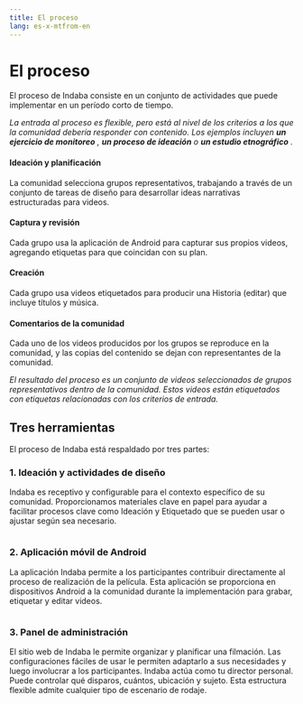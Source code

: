 ```yaml
---
title: El proceso
lang: es-x-mtfrom-en
---
```

<ReadTime/> 

# El proceso  

<Leader> 
 El proceso de Indaba consiste en un conjunto de actividades que puede implementar en un período corto de tiempo.  

</Leader> 

<Tip> 

 <i class="el-icon-bottom large"/>La entrada al proceso es flexible, pero está al nivel de los criterios a los que la comunidad debería responder con contenido. Los ejemplos incluyen <strong>un ejercicio de monitoreo</strong> , <strong>un proceso de ideación</strong> o <strong>un estudio etnográfico</strong> .</i>  

</Tip> 

<el-timeline> 
<el-timeline-item timestamp="Day 1" placement="top"> 

<h4> Ideación y planificación </h4> 
 La comunidad selecciona grupos representativos, trabajando a través de un conjunto de tareas de diseño para desarrollar ideas narrativas estructuradas para videos.  

</el-timeline-item> 
<el-timeline-item timestamp="Day 2-3" placement="top"> 

<h4> Captura y revisión </h4> 
 Cada grupo usa la aplicación de Android para capturar sus propios videos, agregando etiquetas para que coincidan con su plan.  

</el-timeline-item> 
<el-timeline-item timestamp="Day 4" placement="top"> 

<h4> Creación </h4> 
 Cada grupo usa videos etiquetados para producir una Historia (editar) que incluye títulos y música.  

</el-timeline-item> 
<el-timeline-item timestamp="Day 5" placement="top"> 

<h4> Comentarios de la comunidad </h4> 
 Cada uno de los videos producidos por los grupos se reproduce en la comunidad, y las copias del contenido se dejan con representantes de la comunidad.  

</el-timeline-item> 
</el-timeline> 

<Tip> 

 <i class="el-icon-bottom large"/>El resultado del proceso es un conjunto de videos seleccionados de grupos representativos dentro de la comunidad. Estos videos están etiquetados con etiquetas relacionadas con los criterios de entrada.</i>  

</Tip> 


## Tres herramientas  

 El proceso de Indaba está respaldado por tres partes:  

### 1. Ideación y actividades de diseño  

 Indaba es receptivo y configurable para el contexto específico de su comunidad. Proporcionamos materiales clave en papel para ayudar a facilitar procesos clave como Ideación y Etiquetado que se pueden usar o ajustar según sea necesario.  

<img src="/imgs/photowalk.jpg" alt=""> 

### 2. Aplicación móvil de Android  

 La aplicación Indaba permite a los participantes contribuir directamente al proceso de realización de la película. Esta aplicación se proporciona en dispositivos Android a la comunidad durante la implementación para grabar, etiquetar y editar videos.  

<img src="/imgs/honduras.jpg" alt=""> 

### 3. Panel de administración  

 El sitio web de Indaba le permite organizar y planificar una filmación. Las configuraciones fáciles de usar le permiten adaptarlo a sus necesidades y luego involucrar a los participantes. Indaba actúa como tu director personal. Puede controlar qué disparos, cuántos, ubicación y sujeto. Esta estructura flexible admite cualquier tipo de escenario de rodaje.  

<img src="/imgs/dashboard.png" alt=""> 
